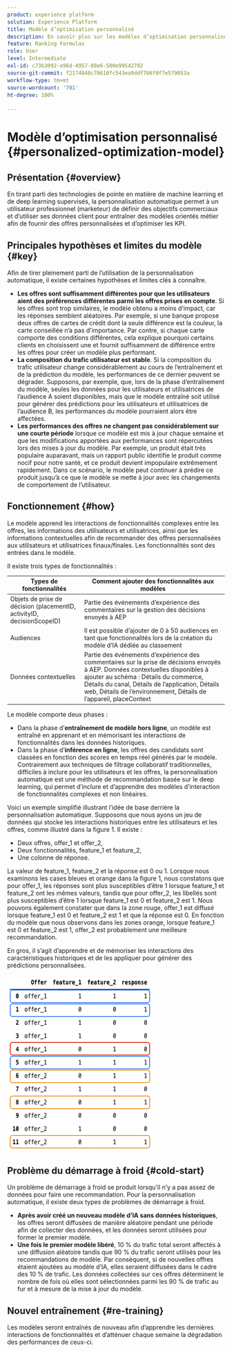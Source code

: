 ```yaml
---
product: experience platform
solution: Experience Platform
title: Modèle d’optimisation personnalisé
description: En savoir plus sur les modèles d’optimisation personnalisée
feature: Ranking Formulas
role: User
level: Intermediate
exl-id: c73b3092-e96d-4957-88e6-500e99542782
source-git-commit: f2174848c70610fc543ea9ddf766f0f7e579053a
workflow-type: tm+mt
source-wordcount: '781'
ht-degree: 100%

---
```


# Modèle d’optimisation personnalisé {#personalized-optimization-model}

## Présentation {#overview}

En tirant parti des technologies de pointe en matière de machine learning et de deep learning supervisés, la personnalisation automatique permet à un utilisateur professionnel (marketeur) de définir des objectifs commerciaux et d’utiliser ses données client pour entraîner des modèles orientés métier afin de fournir des offres personnalisées et d’optimiser les KPI.

## Principales hypothèses et limites du modèle {#key}

Afin de tirer pleinement parti de l’utilisation de la personnalisation automatique, il existe certaines hypothèses et limites clés à connaître.

* **Les offres sont suffisamment différentes pour que les utilisateurs aient des préférences différentes parmi les offres prises en compte**. Si les offres sont trop similaires, le modèle obtenu a moins d’impact, car les réponses semblent aléatoires.
Par exemple, si une banque propose deux offres de cartes de crédit dont la seule différence est la couleur, la carte conseillée n’a pas d’importance. Par contre, si chaque carte comporte des conditions différentes, cela explique pourquoi certains clients en choisissent une et fournit suffisamment de différence entre les offres pour créer un modèle plus performant.
* **La composition du trafic utilisateur est stable**. Si la composition du trafic utilisateur change considérablement au cours de l’entraînement et de la prédiction du modèle, les performances de ce dernier peuvent se dégrader. Supposons, par exemple, que, lors de la phase d’entraînement du modèle, seules les données pour les utilisateurs et utilisatrices de l’audience A soient disponibles, mais que le modèle entraîné soit utilisé pour générer des prédictions pour les utilisateurs et utilisatrices de l’audience B, les performances du modèle pourraient alors être affectées.
* **Les performances des offres ne changent pas considérablement sur une courte période** lorsque ce modèle est mis à jour chaque semaine et que les modifications apportées aux performances sont répercutées lors des mises à jour du modèle. Par exemple, un produit était très populaire auparavant, mais un rapport public identifie le produit comme nocif pour notre santé, et ce produit devient impopulaire extrêmement rapidement. Dans ce scénario, le modèle peut continuer à prédire ce produit jusqu’à ce que le modèle se mette à jour avec les changements de comportement de l’utilisateur.

## Fonctionnement {#how}

Le modèle apprend les interactions de fonctionnalités complexes entre les offres, les informations des utilisateurs et utilisatrices, ainsi que les informations contextuelles afin de recommander des offres personnalisées aux utilisateurs et utilisatrices finaux/finales. Les fonctionnalités sont des entrées dans le modèle.

Il existe trois types de fonctionnalités :

| Types de fonctionnalités | Comment ajouter des fonctionnalités aux modèles |
|--------------|----------------------------|
| Objets de prise de décision (placementID, activityID, decisionScopeID) | Partie des événements d’expérience des commentaires sur la gestion des décisions envoyés à AEP |
| Audiences | Il est possible d’ajouter de 0 à 50 audiences en tant que fonctionnalités lors de la création du modèle d’IA dédiée au classement |
| Données contextuelles | Partie des événements d’expérience des commentaires sur la prise de décisions envoyés à AEP. Données contextuelles disponibles à ajouter au schéma : Détails du commerce, Détails du canal, Détails de l’application, Détails web, Détails de l’environnement, Détails de l’appareil, placeContext |

Le modèle comporte deux phases :

* Dans la phase d’**entraînement de modèle hors ligne**, un modèle est entraîné en apprenant et en mémorisant les interactions de fonctionnalités dans les données historiques.
* Dans la phase d’**inférence en ligne**, les offres des candidats sont classées en fonction des scores en temps réel générés par le modèle. Contrairement aux techniques de filtrage collaboratif traditionnelles, difficiles à inclure pour les utilisateurs et les offres, la personnalisation automatique est une méthode de recommandation basée sur le deep learning, qui permet d’inclure et d’apprendre des modèles d’interaction de fonctionnalités complexes et non linéaires.

Voici un exemple simplifié illustrant l’idée de base derrière la personnalisation automatique. Supposons que nous ayons un jeu de données qui stocke les interactions historiques entre les utilisateurs et les offres, comme illustré dans la figure 1. Il existe :
* Deux offres, offer_1 et offer_2,
* Deux fonctionnalités, feature_1 et feature_2,
* Une colonne de réponse.

La valeur de feature_1, feature_2 et la réponse est 0 ou 1. Lorsque nous examinons les cases bleues et orange dans la figure 1, nous constatons que pour offer_1, les réponses sont plus susceptibles d’être 1 lorsque feature_1 et feature_2 ont les mêmes valeurs, tandis que pour offer_2, les libellés sont plus susceptibles d’être 1 lorsque feature_1 est 0 et feature_2 est 1. Nous pouvons également constater que dans la zone rouge, offer_1 est diffusé lorsque feature_1 est 0 et feature_2 est 1 et que la réponse est 0. En fonction du modèle que nous observons dans les zones orange, lorsque feature_1 est 0 et feature_2 est 1, offer_2 est probablement une meilleure recommandation.

En gros, il s’agit d’apprendre et de mémoriser les interactions des caractéristiques historiques et de les appliquer pour générer des prédictions personnalisées.

![](../assets/perso-ranking-schema.png)

## Problème du démarrage à froid {#cold-start}

Un problème de démarrage à froid se produit lorsqu’il n’y a pas assez de données pour faire une recommandation. Pour la personnalisation automatique, il existe deux types de problèmes de démarrage à froid.

* **Après avoir créé un nouveau modèle d’IA sans données historiques**, les offres seront diffusées de manière aléatoire pendant une période afin de collecter des données, et les données seront utilisées pour former le premier modèle.
* **Une fois le premier modèle libéré**, 10 % du trafic total seront affectés à une diffusion aléatoire tandis que 90 % du trafic seront utilisés pour les recommandations de modèle. Par conséquent, si de nouvelles offres étaient ajoutées au modèle d’IA, elles seraient diffusées dans le cadre des 10 % de trafic. Les données collectées sur ces offres déterminent le nombre de fois où elles sont sélectionnées parmi les 90 % de trafic au fur et à mesure de la mise à jour du modèle.

## Nouvel entraînement {#re-training}

Les modèles seront entraînés de nouveau afin d’apprendre les dernières interactions de fonctionnalités et d’atténuer chaque semaine la dégradation des performances de ceux-ci.
